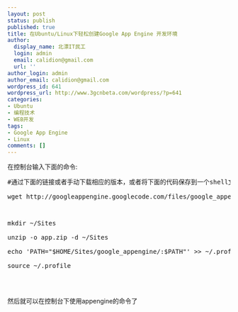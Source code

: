 ```yaml
---
layout: post
status: publish
published: true
title: 在Ubuntu/Linux下轻松创建Google App Engine 开发环境
author:
  display_name: 北漂IT民工
  login: admin
  email: calidion@gmail.com
  url: ''
author_login: admin
author_email: calidion@gmail.com
wordpress_id: 641
wordpress_url: http://www.3gcnbeta.com/wordpress/?p=641
categories:
- Ubuntu
- 编程技术
- WEB开发
tags:
- Google App Engine
- Linux
comments: []
---
```

<p>在控制台输入下面的命令:</p>
<pre name="code" class="sh">
#通过下面的链接或者手动下载相应的版本，或者将下面的代码保存到一个shell文件里<br />
wget http://googleappengine.googlecode.com/files/google_appengine_1.3.3.zip -O app.zip</p>
<p>mkdir ~/Sites<br />
unzip -o app.zip -d ~/Sites<br />
echo 'PATH="$HOME/Sites/google_appengine/:$PATH"' >> ~/.profile<br />
source ~/.profile<br />
</pre><br />
然后就可以在控制台下使用appengine的命令了</p>
